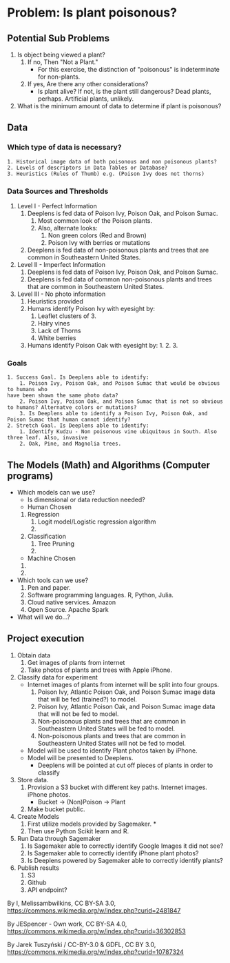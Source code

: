 # Problem: Is plant poisonous?

## Potential Sub Problems
1. Is object being viewed a plant?
	1. If no, Then "Not a Plant."
		* For this exercise, the distinction of "poisonous" is indeterminate for non-plants.
	2. If yes, Are there any other considerations?
		* Is plant alive? If not, is the plant still dangerous? Dead plants, perhaps. Artificial plants, unlikely.
2. What is the minimum amount of data to determine if plant is poisonous?

## Data
### Which type of data is necessary\? 
	1. Historical image data of both poisonous and non poisonous plants?
	2. Levels of descriptors in Data Tables or Database?
	3. Heuristics (Rules of Thumb) e.g. (Poison Ivy does not thorns)

### Data Sources and Thresholds

1. Level I - Perfect Information
	1. Deeplens is fed data of Poison Ivy, Poison Oak, and Poison Sumac. 
		1. Most common look of the Poison plants.
		2. Also, alternate looks: 
			1. Non green colors (Red and Brown)
			2. Poison Ivy with berries or mutations
	2. Deeplens is fed data of non-poisonous plants and trees that are common in Southeastern United States.  
2. Level II - Imperfect Information	
	1. Deeplens is fed data of Poison Ivy, Poison Oak, and Poison Sumac. 
	2. Deeplens is fed data of common non-poisonous plants and trees that are common in Southeastern United States.  
3. Level III - No photo information
	1. Heuristics provided
	2. Humans identify Poison Ivy with eyesight by:
		1. Leaflet clusters of 3.
		2. Hairy vines
		3. Lack of Thorns
		4. White berries
	3. Humans identify Poison Oak with eyesight by:
		1.
		2.
		3.

### Goals
	1. Success Goal. Is Deeplens able to identify: 
		1. Poison Ivy, Poison Oak, and Poison Sumac that would be obvious to humans who 
	have been shown the same photo data?
		2. Poison Ivy, Poison Oak, and Poison Sumac that is not so obvious to humans? Alternatve colors or mutations?
		3. Is Deeplens able to identify a Poison Ivy, Poison Oak, and Poison Sumac that human cannot identify?
	2. Stretch Goal. Is Deeplens able to identify:
		1. Identify Kudzu - Non poisonous vine ubiquitous in South. Also three leaf. Also, invasive 
		2. Oak, Pine, and Magnolia trees.

## The Models (Math) and Algorithms (Computer programs)
* Which models can we use?
	* Is dimensional or data reduction needed?
	* Human Chosen
	1. Regression
		1. Logit model/Logistic regression algorithm
		2. 
	2. Classification
		1. Tree Pruning
		2. 
	* Machine Chosen	
	1. 
	2. 
* Which tools can we use?
	1. Pen and paper.
	2. Software programming languages. R, Python, Julia.
	3. Cloud native services. Amazon 
	4. Open Source. Apache Spark	
* What will we do...?

## Project execution 

1. Obtain data
	1. Get images of plants from internet
	2. Take photos of plants and trees with Apple iPhone.
2. Classify data for experiment	
	* Internet images of plants from internet will be split into four groups.
		1. Poison Ivy, Atlantic Poison Oak, and Poison Sumac image data that will be fed (trained?) to model.
		2. Poison Ivy, Atlantic Poison Oak, and Poison Sumac image data that will not be fed to model.
		3. Non-poisonous plants and trees that are common in Southeastern United States will be fed to model.
		4. Non-poisonous plants and trees that are common in Southeastern United States will not be fed to model.
	* Model will be used to identify Plant photos taken by iPhone.
	* Model will be presented to Deeplens. 
		* Deeplens will be pointed at cut off pieces of plants in order to classify			
3. Store data.
	1. Provision a S3 bucket with different key paths. Internet images. iPhone photos.
		* Bucket -> (Non)Poison -> Plant
	2. Make bucket public.
4. Create Models
	1. First utilize models provided by Sagemaker.
		* 
	2. Then use Python Scikit learn and R.
5. Run Data through Sagemaker
	1. Is Sagemaker able to correctly identify Google Images it did not see?
	2. Is Sagemaker able to correctly identify iPhone plant photos?
	3. Is Deeplens powered by Sagemaker able to correctly identify plants?  	
6. Publish results
	1. S3
	2. Github
	3. API endpoint?			 
	
		 	
By I, Melissambwilkins, CC BY-SA 3.0, https://commons.wikimedia.org/w/index.php?curid=2481847

By JESpencer - Own work, CC BY-SA 4.0, https://commons.wikimedia.org/w/index.php?curid=36302853

By Jarek Tuszyński / CC-BY-3.0 & GDFL, CC BY 3.0, https://commons.wikimedia.org/w/index.php?curid=10787324
